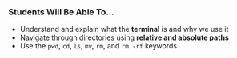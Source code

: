 
### Students Will Be Able To...
+ Understand and explain what the **terminal** is and why we use it
+ Navigate through directories using **relative and absolute paths**
+ Use the `pwd`, `cd`, `ls`, `mv`, `rm`, and `rm -rf` keywords
